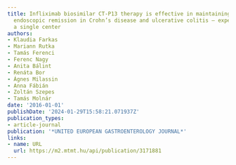 ```yaml
---
title: Infliximab biosimilar CT-P13 therapy is effective in maintaining clinical and
  endoscopic remission in Crohn’s disease and ulcerative colitis – experiences from
  a single center
authors:
- Klaudia Farkas
- Mariann Rutka
- Tamás Ferenci
- Ferenc Nagy
- Anita Bálint
- Renáta Bor
- Ágnes Milassin
- Anna Fábián
- Zoltán Szepes
- Tamás Molnár
date: '2016-01-01'
publishDate: '2024-01-29T15:58:21.071937Z'
publication_types:
- article-journal
publication: '*UNITED EUROPEAN GASTROENTEROLOGY JOURNAL*'
links:
- name: URL
  url: https://m2.mtmt.hu/api/publication/3171881
---
```

